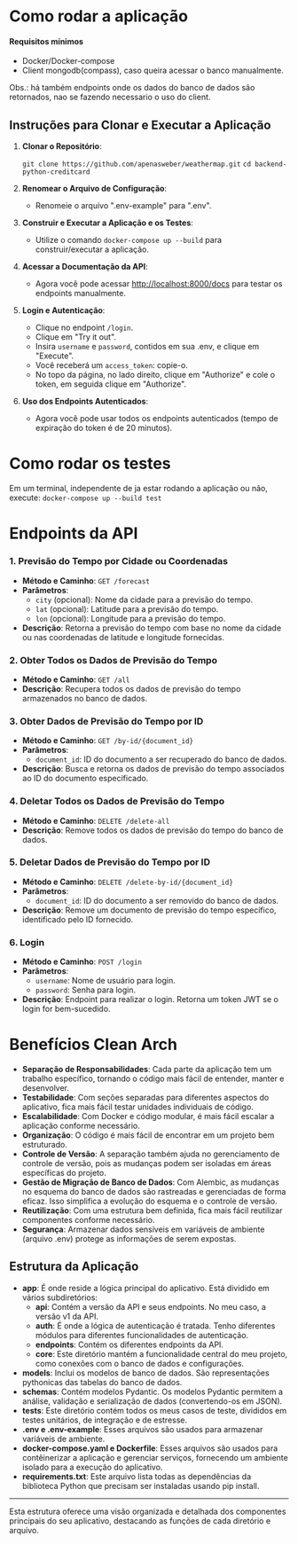 # Como rodar a aplicação

#### Requisitos mínimos

- Docker/Docker-compose
- Client mongodb(compass), caso queira acessar o banco manualmente.

Obs.: há também endpoints onde os dados do banco de dados são retornados, nao se fazendo necessario o uso do client.

## Instruções para Clonar e Executar a Aplicação

1.  **Clonar o Repositório**:

    `git clone https://github.com/apenasweber/weathermap.git`
    `cd backend-python-creditcard`

2.  **Renomear o Arquivo de Configuração**:
    - Renomeie o arquivo ".env-example" para ".env".
3.  **Construir e Executar a Aplicação e os Testes**:
    - Utilize o comando `docker-compose up --build` para construir/executar a aplicação.
4.  **Acessar a Documentação da API**:
    - Agora você pode acessar [http://localhost:8000/docs](http://localhost:8000/docs) para testar os endpoints manualmente.
5.  **Login e Autenticação**:
    - Clique no endpoint `/login`.
    - Clique em "Try it out".
    - Insira `username` e `password`, contidos em sua .env, e clique em "Execute".
    - Você receberá um `access_token`: copie-o.
    - No topo da página, no lado direito, clique em "Authorize" e cole o token, em seguida clique em "Authorize".
6.  **Uso dos Endpoints Autenticados**:
    - Agora você pode usar todos os endpoints autenticados (tempo de expiração do token é de 20 minutos).

# Como rodar os testes

Em um terminal, independente de ja estar rodando a aplicação ou não, execute:
`docker-compose up --build test`

# Endpoints da API

### 1. Previsão do Tempo por Cidade ou Coordenadas

- **Método e Caminho**: `GET /forecast`
- **Parâmetros**:
  - `city` (opcional): Nome da cidade para a previsão do tempo.
  - `lat` (opcional): Latitude para a previsão do tempo.
  - `lon` (opcional): Longitude para a previsão do tempo.
- **Descrição**: Retorna a previsão do tempo com base no nome da cidade ou nas coordenadas de latitude e longitude fornecidas.

### 2. Obter Todos os Dados de Previsão do Tempo

- **Método e Caminho**: `GET /all`
- **Descrição**: Recupera todos os dados de previsão do tempo armazenados no banco de dados.

### 3. Obter Dados de Previsão do Tempo por ID

- **Método e Caminho**: `GET /by-id/{document_id}`
- **Parâmetros**:
  - `document_id`: ID do documento a ser recuperado do banco de dados.
- **Descrição**: Busca e retorna os dados de previsão do tempo associados ao ID do documento especificado.

### 4. Deletar Todos os Dados de Previsão do Tempo

- **Método e Caminho**: `DELETE /delete-all`
- **Descrição**: Remove todos os dados de previsão do tempo do banco de dados.

### 5. Deletar Dados de Previsão do Tempo por ID

- **Método e Caminho**: `DELETE /delete-by-id/{document_id}`
- **Parâmetros**:
  - `document_id`: ID do documento a ser removido do banco de dados.
- **Descrição**: Remove um documento de previsão do tempo específico, identificado pelo ID fornecido.

### 6. Login

- **Método e Caminho**: `POST /login`
- **Parâmetros**:
  - `username`: Nome de usuário para login.
  - `password`: Senha para login.
- **Descrição**: Endpoint para realizar o login. Retorna um token JWT se o login for bem-sucedido.

# Benefícios Clean Arch

- **Separação de Responsabilidades**: Cada parte da aplicação tem um trabalho específico, tornando o código mais fácil de entender, manter e desenvolver.
- **Testabilidade**: Com seções separadas para diferentes aspectos do aplicativo, fica mais fácil testar unidades individuais de código.
- **Escalabilidade**: Com Docker e código modular, é mais fácil escalar a aplicação conforme necessário.
- **Organização**: O código é mais fácil de encontrar em um projeto bem estruturado.
- **Controle de Versão**: A separação também ajuda no gerenciamento de controle de versão, pois as mudanças podem ser isoladas em áreas específicas do projeto.
- **Gestão de Migração de Banco de Dados**: Com Alembic, as mudanças no esquema do banco de dados são rastreadas e gerenciadas de forma eficaz. Isso simplifica a evolução do esquema e o controle de versão.
- **Reutilização**: Com uma estrutura bem definida, fica mais fácil reutilizar componentes conforme necessário.
- **Segurança**: Armazenar dados sensíveis em variáveis de ambiente (arquivo .env) protege as informações de serem expostas.

## Estrutura da Aplicação

- **app**: É onde reside a lógica principal do aplicativo. Está dividido em vários subdiretórios:
  - **api**: Contém a versão da API e seus endpoints. No meu caso, a versão v1 da API.
  - **auth**: É onde a lógica de autenticação é tratada. Tenho diferentes módulos para diferentes funcionalidades de autenticação.
  - **endpoints**: Contém os diferentes endpoints da API.
  - **core**: Este diretório mantém a funcionalidade central do meu projeto, como conexões com o banco de dados e configurações.
- **models**: Inclui os modelos de banco de dados. São representações pythonicas das tabelas do banco de dados.
- **schemas**: Contém modelos Pydantic. Os modelos Pydantic permitem a análise, validação e serialização de dados (convertendo-os em JSON).
- **tests**: Este diretório contém todos os meus casos de teste, divididos em testes unitários, de integração e de estresse.
- **.env e .env-example**: Esses arquivos são usados para armazenar variáveis de ambiente.
- **docker-compose.yaml e Dockerfile**: Esses arquivos são usados para contêinerizar a aplicação e gerenciar serviços, fornecendo um ambiente isolado para a execução do aplicativo.
- **requirements.txt**: Este arquivo lista todas as dependências da biblioteca Python que precisam ser instaladas usando pip install.

---

Esta estrutura oferece uma visão organizada e detalhada dos componentes principais do seu aplicativo, destacando as funções de cada diretório e arquivo.
